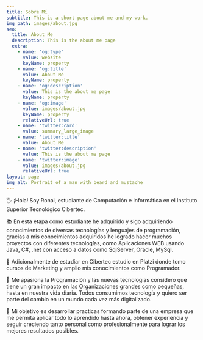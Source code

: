 ```yaml
---
title: Sobre Mí
subtitle: This is a short page about me and my work.
img_path: images/about.jpg
seo:
  title: About Me
  description: This is the about me page
  extra:
    - name: 'og:type'
      value: website
      keyName: property
    - name: 'og:title'
      value: About Me
      keyName: property
    - name: 'og:description'
      value: This is the about me page
      keyName: property
    - name: 'og:image'
      value: images/about.jpg
      keyName: property
      relativeUrl: true
    - name: 'twitter:card'
      value: summary_large_image
    - name: 'twitter:title'
      value: About Me
    - name: 'twitter:description'
      value: This is the about me page
    - name: 'twitter:image'
      value: images/about.jpg
      relativeUrl: true
layout: page
img_alt: Portrait of a man with beard and mustache
---
```

🖐 ¡Hola! Soy Ronal, estudiante de Computación e Informática en el Instituto Superior Tecnológico Cibertec.

📚 En esta etapa como estudiante he adquirido y sigo adquiriendo conocimientos de diversas tecnologías y lenguajes de programación, gracias a mis conocimientos adquiridos he logrado hacer muchos proyectos con diferentes tecnologías, como Aplicaciones WEB usando Java, C#, .net con acceso a datos como SqlServer, Oracle, MySql.

📘 Adicionalmente de estudiar en Cibertec estudio en Platzi donde tomo cursos de Marketing y amplio mis conocimientos como Programador.

🙌 Me apasiona la Programación y las nuevas tecnologías considero que tiene un gran impacto en las Organizaciones grandes como pequeñas, hasta en nuestra vida diaria. Todos consumimos tecnología y quiero ser parte del cambio en un mundo cada vez más digitalizado.

🎯 Mi objetivo es desarrollar practicas formando parte de una empresa que me permita aplicar todo lo aprendido hasta ahora, obtener experiencia y seguir creciendo tanto personal como profesionalmente para lograr los mejores resultados posibles.

